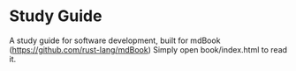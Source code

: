 # Study Guide
A study guide for software development, built for mdBook (https://github.com/rust-lang/mdBook)
Simply open book/index.html to read it.